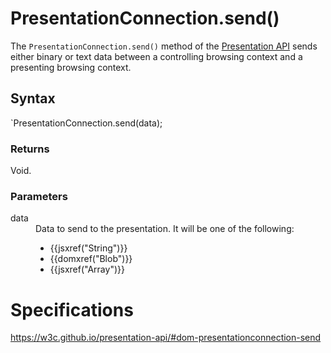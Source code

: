 # PresentationConnection.send()

The `PresentationConnection.send()` method of the [Presentation API](Presentation_API.md) sends either binary or text data between a controlling browsing context and a presenting browsing context.

## Syntax

`PresentationConnection.send(data);

### Returns

Void.

### Parameters

<dl>
  <dt>data</dt>
  <dd>Data to send to the presentation. It will be one of the following:
    <ul>
      <li>{{jsxref("String")}}</li>
      <li>{{domxref("Blob")}}</li>
      <li>{{jsxref("Array")}}</li>
    </ul>
  </dd>
</dl>

# Specifications

<https://w3c.github.io/presentation-api/#dom-presentationconnection-send>
